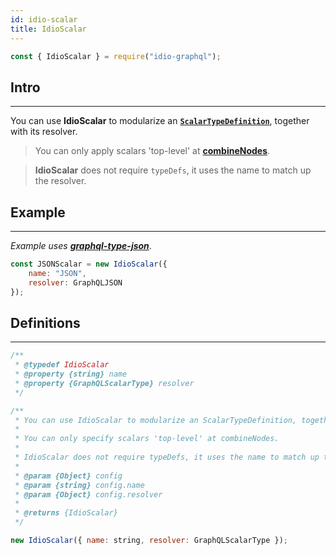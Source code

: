 ```yaml
---
id: idio-scalar
title: IdioScalar
---
```


```javascript 
const { IdioScalar } = require("idio-graphql");
```

## Intro

---

You can use **IdioScalar** to modularize an **[`ScalarTypeDefinition`](http://spec.graphql.org/June2018/#ScalarTypeDefinition)**, together with its resolver. 

> You can only apply scalars 'top-level' at **[combineNodes](combine-nodes)**.

> **IdioScalar** does not require `typeDefs`, it uses the name to match up the resolver.


## Example

---

_Example uses **[graphql-type-json](https://github.com/taion/graphql-type-json)**_.

```javascript
const JSONScalar = new IdioScalar({
    name: "JSON",
    resolver: GraphQLJSON
});
```

## Definitions

---

```javascript
/**
 * @typedef IdioScalar
 * @property {string} name
 * @property {GraphQLScalarType} resolver
 */

/**
 * You can use IdioScalar to modularize an ScalarTypeDefinition, together with its resolver.
 * 
 * You can only specify scalars 'top-level' at combineNodes.
 * 
 * IdioScalar does not require typeDefs, it uses the name to match up the resolver.
 *
 * @param {Object} config
 * @param {string} config.name
 * @param {Object} config.resolver
 *
 * @returns {IdioScalar}
 */
```

```javascript
new IdioScalar({ name: string, resolver: GraphQLScalarType });
```